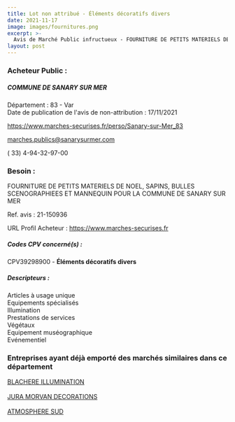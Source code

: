 ```yaml
---
title: Lot non attribué - Éléments décoratifs divers
date: 2021-11-17
image: images/fournitures.png
excerpt: >-
  Avis de Marché Public infructueux - FOURNITURE DE PETITS MATERIELS DE NOEL, SAPINS, BULLES SCENOGRAPHIEES ET MANNEQUIN POUR LACOMMUNE DE SANARY SUR MER
layout: post
---
```


### Acheteur Public :
##### COMMUNE DE SANARY SUR MER
Département : 83 - Var<br/>
Date de publication de l'avis de non-attribution : 17/11/2021


https://www.marches-securises.fr/perso/Sanary-sur-Mer_83

marches.publics@sanarysurmer.com

( 33) 4-94-32-97-00
### Besoin :

FOURNITURE DE PETITS MATERIELS DE NOEL, SAPINS, BULLES SCENOGRAPHIEES ET MANNEQUIN POUR LA COMMUNE DE SANARY SUR MER

Ref. avis : 21-150936

URL Profil Acheteur : https://www.marches-securises.fr

##### Codes CPV concerné(s) :
CPV39298900 - **Éléments décoratifs divers** <br/>

##### Descripteurs :
Articles à usage unique <br/>
Equipements spécialisés <br/>
Illumination <br/>
Prestations de services <br/>
Végétaux <br/>
Equipement muséographique <br/>
Evénementiel <br/>

### Entreprises ayant déjà emporté des marchés similaires dans ce département
<a href="/entreprise-549/siren-343829784">BLACHERE ILLUMINATION</a><br/><br/>
<a href="/entreprise-555/siren-402399984">JURA MORVAN DECORATIONS</a><br/><br/>
<a href="/entreprise-559/siren-430074914">ATMOSPHERE SUD</a><br/><br/>
